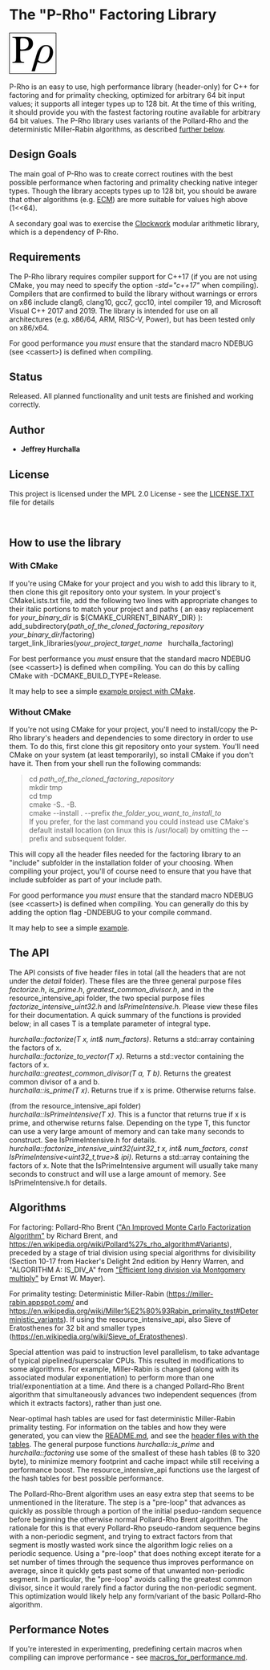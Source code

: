 # The "P-Rho" Factoring Library

![Alt text](images/greek_cropped_border.jpg?raw=true "Greek rho symbol")

P-Rho is an easy to use, high performance library (header-only) for C++ for factoring and for primality checking, optimized for arbitrary 64 bit input values; it supports all integer types up to 128 bit.  At the time of this writing, it should provide you with the fastest factoring routine available for arbitrary 64 bit values.  The P-Rho library uses variants of the Pollard-Rho and the deterministic Miller-Rabin algorithms, as described [further below](#algorithms).

## Design Goals

The main goal of P-Rho was to create correct routines with the best possible performance when factoring and primality checking native integer types. Though the library accepts types up to 128 bit, you should be aware that other algorithms (e.g. [ECM](https://en.wikipedia.org/wiki/Lenstra_elliptic-curve_factorization)) are more suitable for values high above (1<<64).

A secondary goal was to exercise the [Clockwork](https://github.com/hurchalla/modular_arithmetic) modular arithmetic library, which is a dependency of P-Rho.

## Requirements

The P-Rho library requires compiler support for C++17 (if you are not using CMake, you may need to specify the option *-std="c++17"* when compiling).  Compilers that are confirmed to build the library without warnings or errors on x86 include clang6, clang10, gcc7, gcc10, intel compiler 19, and Microsoft Visual C++ 2017 and 2019.  The library is intended for use on all architectures (e.g. x86/64, ARM, RISC-V, Power), but has been tested only on x86/x64.  

For good performance you *must* ensure that the standard macro NDEBUG (see &lt;cassert&gt;) is defined when compiling.

## Status

Released. All planned functionality and unit tests are finished and working correctly.

## Author

* **Jeffrey Hurchalla**

## License

This project is licensed under the MPL 2.0 License - see the [LICENSE.TXT](LICENSE.TXT) file for details

<br/>

## How to use the library

### With CMake

If you're using CMake for your project and you wish to add this library to it, then clone this git repository onto your system.  In your project's CMakeLists.txt file, add the following two lines with appropriate changes to their italic portions to match your project and paths ( an easy replacement for *your_binary_dir* is ${CMAKE_CURRENT_BINARY_DIR} ):  
add_subdirectory(*path_of_the_cloned_factoring_repository* &nbsp; *your_binary_dir*/factoring)  
target_link_libraries(*your_project_target_name* &nbsp; hurchalla_factoring)  

For best performance you *must* ensure that the standard macro NDEBUG (see &lt;cassert&gt;) is defined when compiling.  You can do this by calling CMake with -DCMAKE_BUILD_TYPE=Release.  

It may help to see a simple [example project with CMake](examples/example_with_cmake).

### Without CMake

If you're not using CMake for your project, you'll need to install/copy the P-Rho library's headers and dependencies to some directory in order to use them.  To do this, first clone this git repository onto your system.  You'll need CMake on your system (at least temporarily), so install CMake if you don't have it.  Then from your shell run the following commands:  

>cd *path_of_the_cloned_factoring_repository*  
>mkdir tmp  
>cd tmp  
>cmake -S.. -B.  
>cmake --install . --prefix *the_folder_you_want_to_install_to*  
If you prefer, for the last command you could instead use CMake's default install location (on linux this is /usr/local) by omitting the --prefix and subsequent folder.  

This will copy all the header files needed for the factoring library to an "include" subfolder in the installation folder of your choosing.
When compiling your project, you'll of course need to ensure that you have that include subfolder as part of your include path.  

For good performance you *must* ensure that the standard macro NDEBUG (see &lt;cassert&gt;) is defined when compiling.  You can generally do this by adding the option flag -DNDEBUG to your compile command.  

It may help to see a simple [example](examples/example_without_cmake).

## The API

The API consists of five header files in total (all the headers that are not under the *detail* folder).  These files are the three general purpose files *factorize.h*, *is_prime.h*, *greatest_common_divisor.h*, and in the resource_intensive_api folder, the two special purpose files *factorize_intensive_uint32.h* and *IsPrimeIntensive.h*.  Please view these files for their documentation.  A quick summary of the functions is provided below; in all cases T is a template parameter of integral type.  

*hurchalla::factorize(T x, int& num_factors)*.  Returns a std::array containing the factors of x.  
*hurchalla::factorize_to_vector(T x)*.  Returns a std::vector containing the factors of x.  
*hurchalla::greatest_common_divisor(T a, T b)*.  Returns the greatest common divisor of a and b.  
*hurchalla::is_prime(T x)*.  Returns true if x is prime.  Otherwise returns false.  

(from the resource_intensive_api folder)  
*hurchalla::IsPrimeIntensive(T x)*.  This is a functor that returns true if x is prime, and otherwise returns false.  Depending on the type T, this functor can use a very large amount of memory and can take many seconds to construct.  See IsPrimeIntensive.h for details.  
*hurchalla::factorize_intensive_uint32(uint32_t x, int& num_factors, const IsPrimeIntensive&lt;uint32_t,true&gt;& ipi)*.  Returns a std::array containing the factors of x.  Note that the IsPrimeIntensive argument will usually take many seconds to construct and will use a large amount of memory.  See IsPrimeIntensive.h for details.  

## Algorithms

For factoring: Pollard-Rho Brent (["An Improved Monte Carlo Factorization Algorithm"](https://maths-people.anu.edu.au/~brent/pub/pub051.html) by Richard Brent, and https://en.wikipedia.org/wiki/Pollard%27s_rho_algorithm#Variants),
preceded by a stage of trial division using special algorithms for divisibility (Section 10-17 from Hacker's Delight 2nd edition by Henry Warren, and "ALGORITHM A: IS_DIV_A" from ["Efficient long division via Montgomery multiply"](https://arxiv.org/abs/1303.0328) by Ernst W. Mayer).  

For primality testing: Deterministic Miller-Rabin (https://miller-rabin.appspot.com/ and https://en.wikipedia.org/wiki/Miller%E2%80%93Rabin_primality_test#Deterministic_variants).  If using the resource_intensive_api, also Sieve of Eratosthenes for 32 bit and smaller types (https://en.wikipedia.org/wiki/Sieve_of_Eratosthenes).

Special attention was paid to instruction level parallelism, to take advantage of typical pipelined/superscalar CPUs.  This resulted in modifications to some algorithms.  For example, Miller-Rabin is changed (along with its associated modular exponentiation) to perform more than one trial/exponentiation at a time.  And there is a changed Pollard-Rho Brent algorithm that simultaneously advances two independent sequences (from which it extracts factors), rather than just one.

Near-optimal hash tables are used for fast deterministic Miller-Rabin primality testing.  For information on the tables and how they were generated, you can view the [README.md](https://github.com/hurchalla/factoring/blob/master/include/hurchalla/factoring/detail/miller_rabin_bases/README.TXT), and see the [header files with the tables](include/hurchalla/factoring/detail/miller_rabin_bases).  The general purpose functions *hurchalla::is_prime* and *hurchalla::factoring* use some of the smallest of these hash tables (8 to 320 byte), to minimize memory footprint and cache impact while still receiving a performance boost.  The resource_intensive_api functions use the largest of the hash tables for best possible performance.

The Pollard-Rho-Brent algorithm uses an easy extra step that seems to be unmentioned in the literature.  The step is a "pre-loop" that advances as quickly as possible through a portion of the initial pseduo-random sequence before beginning the otherwise normal Pollard-Rho Brent algorithm.  The rationale for this is that every Pollard-Rho pseudo-random sequence begins with a non-periodic segment, and trying to extract factors from that segment is mostly wasted work since the algorithm logic relies on a periodic sequence.  Using a "pre-loop" that does nothing except iterate for a set number of times through the sequence thus improves performance on average, since it quickly gets past some of that unwanted non-periodic segment.  In particular, the "pre-loop" avoids calling the greatest common divisor, since it would rarely find a factor during the non-periodic segment.  This optimization would likely help any form/variant of the basic Pollard-Rho algorithm.

## Performance Notes
If you're interested in experimenting, predefining certain macros when compiling can improve performance - see [macros_for_performance.md](macros_for_performance.md).
